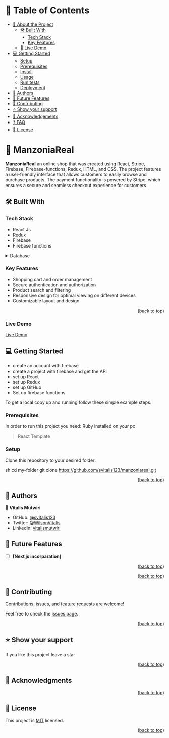 
<a name="readme-top"></a>

<!-- TABLE OF CONTENTS -->

# 📗 Table of Contents

- [📖 About the Project](#about-project)
  - [🛠 Built With](#built-with)
    - [Tech Stack](#tech-stack)
    - [Key Features](#key-features)
  - [🚀 Live Demo](#live-demo)
- [💻 Getting Started](#getting-started)
  - [Setup](#setup)
  - [Prerequisites](#prerequisites)
  - [Install](#install)
  - [Usage](#usage)
  - [Run tests](#run-tests)
  - [Deployment](#triangular_flag_on_post-deployment)
- [👥 Authors](#authors)
- [🔭 Future Features](#future-features)
- [🤝 Contributing](#contributing)
- [⭐️ Show your support](#support)
- [🙏 Acknowledgements](#acknowledgements)
- [❓ FAQ](#faq)
- [📝 License](#license)

<!-- PROJECT DESCRIPTION -->

# 📖 ManzoniaReal <a name="about-project"></a>

**ManzoniaReal** an online shop that was created using React, Stripe, Firebase, Firebase-functions, Redux, HTML, and CSS.
The project features a user-friendly interface that allows customers to easily browse and purchase products. The payment functionality is powered by Stripe, which ensures a secure and seamless checkout experience for customers
## 🛠 Built With <a name="built-with"></a>

### Tech Stack <a name="tech-stack"></a>

  - React Js
  - Redux
  - Firebase
  - Firebase functions
<details>
  <summary>Database</summary>
  <ul>
    <li><a href="https://firebase.google.com/">Firebase</a></li>
  </ul>
</details>

<!-- Features -->

### Key Features <a name="key-features"></a>
- Shopping cart and order management
- Secure authentication and authorization
- Product search and filtering
- Responsive design for optimal viewing on different devices
- Customizable layout and design

<p align="right">(<a href="#readme-top">back to top</a>)</p>

<!-- GETTING STARTED -->

### Live Demo

[Live Demo](svitalis123.github.io/tesla-amazon/)

## 💻 Getting Started <a name="getting-started"></a>

- create an account with firebase
- create a project with firebase and get the API
- set up React 
- set up Redux
- set up GitHub
- Set up firebase functions

To get a local copy up and running follow these simple example steps.

### Prerequisites

In order to run this project you need: Ruby installed on your pc
> React Template

### Setup

Clone this repository to your desired folder:

sh
  cd my-folder
  git clone https://github.com/svitalis123/manzoniareal.git


<p align="right">(<a href="#readme-top">back to top</a>)</p>

<!-- AUTHORS -->

## 👥 Authors <a name="authors"></a>

👤 **Vitalis Mutwiri**

- GitHub: [@svitalis123](https://github.com/svitalis123)
- Twitter: [@WilsonVitalis](https://twitter.com/WilsonVitalis)
- LinkedIn: [vitalismutwiri](https://www.linkedin.com/in/vitalismutwiri/)

<!-- FUTURE FEATURES -->

## 🔭 Future Features <a name="future-features"></a>

- [ ] **[Next js incorparation]**

<p align="right">(<a href="#readme-top">back to top</a>)</p>

<p align="right">(<a href="#readme-top">back to top</a>)</p>

## 🤝 Contributing <a name="contributing"></a>

Contributions, issues, and feature requests are welcome!

Feel free to check the [issues page](https://github.com/svitalis123/manzoniareal/issues).

<p align="right">(<a href="#readme-top">back to top</a>)</p>

<!-- SUPPORT -->

## ⭐️ Show your support <a name="support"></a>

If you like this project leave a star

<p align="right">(<a href="#readme-top">back to top</a>)</p>

## 🙏 Acknowledgments <a name="acknowledgements"></a>

<p align="right">(<a href="#readme-top">back to top</a>)</p>

## 📝 License <a name="license"></a>

This project is [MIT](./MIT.md) licensed.

<p align="right">(<a href="#readme-top">back to top</a>)</p>
